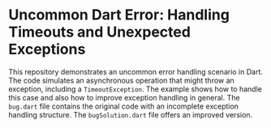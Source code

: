 # Uncommon Dart Error: Handling Timeouts and Unexpected Exceptions

This repository demonstrates an uncommon error handling scenario in Dart. The code simulates an asynchronous operation that might throw an exception, including a `TimeoutException`.  The example shows how to handle this case and also how to improve exception handling in general.  The `bug.dart` file contains the original code with an incomplete exception handling structure. The `bugSolution.dart` file offers an improved version.